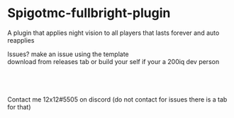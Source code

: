 # Spigotmc-fullbright-plugin
A plugin that applies night vision to all players that lasts forever and auto reapplies<br>

Issues? make an issue using the template<br>
download from releases tab or build your self if your a 200iq dev person<br>
<br>
<br>
<br>
<br>
Contact me 12x12#5505 on discord (do not contact for issues there is a tab for that)<br>
